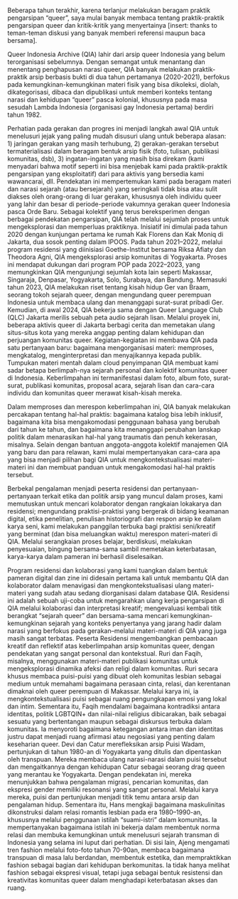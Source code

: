 Beberapa tahun terakhir, karena terlanjur melakukan beragam praktik pengarsipan “queer”, saya mulai banyak membaca tentang praktik-praktik pengarsipan queer dan kritik-kritik yang menyertainya [insert: thanks to teman-teman diskusi yang banyak memberi referensi maupun baca bersama]. 

Queer Indonesia Archive (QIA) lahir dari arsip queer Indonesia yang belum terorganisasi sebelumnya. Dengan semangat untuk menantang dan menentang penghapusan narasi queer, QIA banyak melakukan praktik-praktik arsip berbasis bukti di dua tahun pertamanya (2020-2021), berfokus pada kemungkinan-kemungkinan materi fisik yang bisa dikoleksi, diolah, dikategorisasi, dibaca dan dipublikasi untuk memberi konteks tentang narasi dan kehidupan “queer” pasca kolonial, khususnya pada masa sesudah Lambda Indonesia (organisasi gay Indonesia pertama) berdiri tahun 1982. 

Perhatian pada gerakan dan progres ini menjadi langkah awal QIA untuk menelusuri jejak yang paling mudah disusuri ulang untuk beberapa alasan: 1) jaringan gerakan yang masih terhubung, 2) gerakan-gerakan tersebut termaterialisasi dalam beragam bentuk arsip fisik (foto, tulisan, publikasi komunitas, dsb), 3) ingatan-ingatan yang masih bisa direkam (kami menyadari bahwa motif seperti ini bisa menjebak kami pada praktik-praktik pengarsipan yang eksploitatif) dari para aktivis yang bersedia kami wawancarai, dll. Pendekatan ini mempertemukan kami pada beragam materi dan narasi sejarah (atau bersejarah) yang seringkali tidak bisa atau sulit diakses oleh orang-orang di luar gerakan, khususnya oleh individu queer yang lahir dan besar di periode-periode vakumnya gerakan queer Indonesia pasca Orde Baru. 
Sebagai kolektif yang terus bereksperimen dengan berbagai pendekatan pengarsipan, QIA telah melalui sejumlah proses untuk mengeksplorasi dan memperluas praktiknya. Inisiatif ini dimulai pada tahun 2020 dengan kunjungan pertama ke rumah Kak Florens dan Kak Moniq di Jakarta, dua sosok penting dalam IPOOS. Pada tahun 2021–2022, melalui program residensi yang diinisiasi Goethe-Institut bersama Riksa Afiaty dan Theodora Agni, QIA mengeksplorasi arsip komunitas di Yogyakarta. Proses ini mendapat dukungan dari program POP pada 2022–2023, yang memungkinkan QIA mengunjungi sejumlah kota lain seperti Makassar, Singaraja, Denpasar, Yogyakarta, Solo, Surabaya, dan Bandung.
Memasuki tahun 2023, QIA melakukan riset tentang kisah hidup Ger van Braam, seorang tokoh sejarah queer, dengan mengundang queer perempuan Indonesia untuk membaca ulang dan menanggapi surat-surat pribadi Ger. Kemudian, di awal 2024, QIA bekerja sama dengan Queer Language Club (QLC) Jakarta merilis sebuah peta audio sejarah lisan. Melalui proyek ini, beberapa aktivis queer di Jakarta berbagi cerita dan memetakan ulang situs-situs kota yang mereka anggap penting dalam kehidupan dan perjuangan komunitas queer.
Kegiatan-kegiatan ini membawa QIA pada satu pertanyaan baru: bagaimana mengorganisasi materi: memproses, mengkatalog, menginterpretasi dan menyajikannya kepada publik. Tumpukan materi mentah dalam cloud penyimpanan QIA membuat kami sadar betapa berlimpah-nya sejarah personal dan kolektif komunitas queer di Indonesia. Keberlimpahan ini termanifestasi dalam foto, album foto, surat-surat, publikasi komunitas, proposal acara, sejarah lisan dan cara-cara individu dan komunitas queer merawat kisah-kisah mereka.

Dalam memproses dan merespon keberlimpahan ini, QIA banyak melakukan percakapan tentang hal-hal praktis: bagaimana katalog bisa lebih inklusif, bagaimana kita bisa mengakomodasi penggunaan bahasa yang berubah dari tahun ke tahun, dan bagaimana kita menanggapi perubahan lanskap politik dalam menarasikan hal-hal yang traumatis dan penuh kekerasan, misalnya. Selain dengan bantuan anggota-anggota kolektif manajemen QIA yang baru dan para relawan, kami mulai mempertanyakan cara-cara apa yang bisa menjadi pilihan bagi QIA untuk mengkontekstualisasi materi-materi ini dan membuat panduan untuk mengakomodasi hal-hal praktis tersebut.

Berbekal pengalaman menjadi peserta residensi dan pertanyaan-pertanyaan terkait etika dan politik arsip yang muncul dalam proses, kami memutuskan untuk mencari kolaborator dengan rangkaian lokakarya dan residensi; mengundang praktisi-praktisi yang bergerak di bidang keamanan digital, etika penelitian, penulisan historiografi dan respon arsip ke dalam karya seni, kami melakukan panggilan terbuka bagi praktisi seni/kreatif yang berminat (dan bisa meluangkan waktu) merespon materi-materi di QIA. Melalui serangkaian proses belajar, berdiskusi, melakukan penyesuaian, bingung bersama-sama sambil memetakan keterbatasan, karya-karya dalam pameran ini berhasil diselesaikan.

Program residensi dan kolaborasi yang kami tuangkan dalam bentuk pameran digital dan zine ini didesain pertama kali untuk membantu QIA dan kolaborator dalam menavigasi dan mengkontekstualisasi ulang materi-materi yang sudah atau sedang diorganisasi dalam database QIA. Residensi ini adalah sebuah uji-coba untuk mengarahkan ulang kerja pengarsipan di QIA melalui kolaborasi dan interpretasi kreatif; mengevaluasi kembali titik berangkat “sejarah queer” dan bersama-sama mencari kemungkinan-kemungkinan sejarah yang konteks penyertanya yang jarang hadir dalam narasi yang berfokus pada gerakan–melalui materi-materi di QIA yang juga masih sangat terbatas.
Peserta Residensi mengembangkan pembacaan kreatif dan reflektif atas keberlimpahan arsip komunitas queer, dengan pendekatan yang sangat personal dan kontekstual. Ruri dan Faqih, misalnya, menggunakan materi-materi publikasi komunitas untuk mengeksplorasi dinamika afeksi dan religi dalam komunitas. Ruri secara khusus membaca puisi-puisi yang dibuat oleh komunitas lesbian sebagai medium untuk memahami bagaimana perasaan cinta, relasi, dan kerentanan dimaknai oleh queer perempuan di Makassar. Melalui karya ini, ia mengkontekstualisasi puisi sebagai ruang pengungkapan emosi yang lokal dan intim. Sementara itu, Faqih mendalami bagaimana kontradiksi antara identitas, politik LGBTQIN+ dan nilai-nilai religius dibicarakan, baik sebagai sesuatu yang bertentangan maupun sebagai diskursus terbuka dalam komunitas. Ia menyoroti bagaimana ketegangan antara iman dan identitas justru dapat menjadi ruang afirmasi atau negosiasi yang penting dalam keseharian queer.
Devi dan Catur merefleksikan arsip Puisi Wadam, pertunjukan di tahun 1980-an di Yogyakarta yang ditulis dan dipentaskan oleh transpuan. Mereka membaca ulang narasi-narasi dalam puisi tersebut dan mengaitkannya dengan kehidupan Catur sebagai seorang drag queen yang merantau ke Yogyakarta. Dengan pendekatan ini, mereka menunjukkan bahwa pengalaman migrasi, pencarian komunitas, dan ekspresi gender memiliki resonansi yang sangat personal. Melalui karya mereka, puisi dan pertunjukan menjadi titik temu antara arsip dan pengalaman hidup. Sementara itu, Hans mengkaji bagaimana maskulinitas dikonstruksi dalam relasi romantis lesbian pada era 1980–1990-an, khususnya melalui penggunaan istilah “suami-istri” dalam komunitas. Ia mempertanyakan bagaimana istilah ini bekerja dalam membentuk norma relasi dan membuka kemungkinan untuk menelusuri sejarah transman di Indonesia yang selama ini luput dari perhatian. Di sisi lain, Ajeng mengamati tren fashion melalui foto-foto tahun 70-90an, membaca bagaimana transpuan di masa lalu berdandan, membentuk estetika, dan mempraktikkan fashion sebagai bagian dari kehidupan berkomunitas. Ia tidak hanya melihat fashion sebagai ekspresi visual, tetapi juga sebagai bentuk resistensi dan kreativitas komunitas queer dalam menghadapi keterbatasan akses dan ruang.

